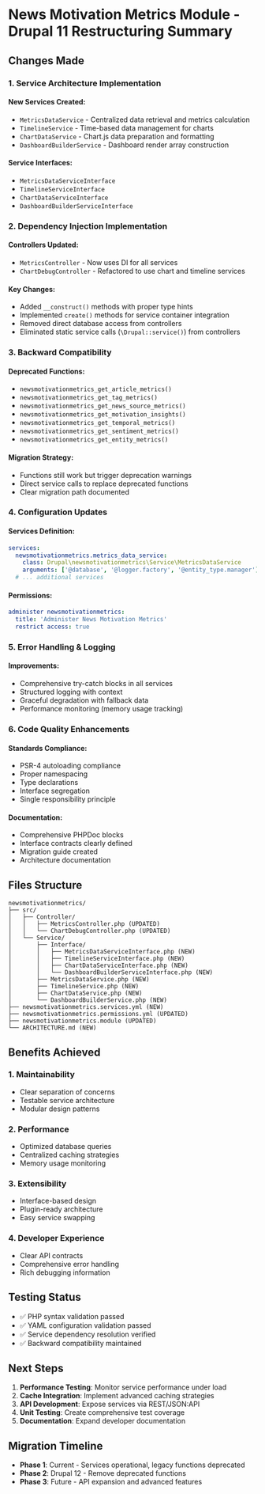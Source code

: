 # News Motivation Metrics Module - Drupal 11 Restructuring Summary

## Changes Made

### 1. Service Architecture Implementation

#### New Services Created:
- `MetricsDataService` - Centralized data retrieval and metrics calculation
- `TimelineService` - Time-based data management for charts
- `ChartDataService` - Chart.js data preparation and formatting
- `DashboardBuilderService` - Dashboard render array construction

#### Service Interfaces:
- `MetricsDataServiceInterface`
- `TimelineServiceInterface`
- `ChartDataServiceInterface`
- `DashboardBuilderServiceInterface`

### 2. Dependency Injection Implementation

#### Controllers Updated:
- `MetricsController` - Now uses DI for all services
- `ChartDebugController` - Refactored to use chart and timeline services

#### Key Changes:
- Added `__construct()` methods with proper type hints
- Implemented `create()` methods for service container integration
- Removed direct database access from controllers
- Eliminated static service calls (`\Drupal::service()`) from controllers

### 3. Backward Compatibility

#### Deprecated Functions:
- `newsmotivationmetrics_get_article_metrics()`
- `newsmotivationmetrics_get_tag_metrics()`
- `newsmotivationmetrics_get_news_source_metrics()`
- `newsmotivationmetrics_get_motivation_insights()`
- `newsmotivationmetrics_get_temporal_metrics()`
- `newsmotivationmetrics_get_sentiment_metrics()`
- `newsmotivationmetrics_get_entity_metrics()`

#### Migration Strategy:
- Functions still work but trigger deprecation warnings
- Direct service calls to replace deprecated functions
- Clear migration path documented

### 4. Configuration Updates

#### Services Definition:
```yaml
services:
  newsmotivationmetrics.metrics_data_service:
    class: Drupal\newsmotivationmetrics\Service\MetricsDataService
    arguments: ['@database', '@logger.factory', '@entity_type.manager']
  # ... additional services
```

#### Permissions:
```yaml
administer newsmotivationmetrics:
  title: 'Administer News Motivation Metrics'
  restrict access: true
```

### 5. Error Handling & Logging

#### Improvements:
- Comprehensive try-catch blocks in all services
- Structured logging with context
- Graceful degradation with fallback data
- Performance monitoring (memory usage tracking)

### 6. Code Quality Enhancements

#### Standards Compliance:
- PSR-4 autoloading compliance
- Proper namespacing
- Type declarations
- Interface segregation
- Single responsibility principle

#### Documentation:
- Comprehensive PHPDoc blocks
- Interface contracts clearly defined
- Migration guide created
- Architecture documentation

## Files Structure

```
newsmotivationmetrics/
├── src/
│   ├── Controller/
│   │   ├── MetricsController.php (UPDATED)
│   │   └── ChartDebugController.php (UPDATED)
│   └── Service/
│       ├── Interface/
│       │   ├── MetricsDataServiceInterface.php (NEW)
│       │   ├── TimelineServiceInterface.php (NEW)
│       │   ├── ChartDataServiceInterface.php (NEW)
│       │   └── DashboardBuilderServiceInterface.php (NEW)
│       ├── MetricsDataService.php (NEW)
│       ├── TimelineService.php (NEW)
│       ├── ChartDataService.php (NEW)
│       └── DashboardBuilderService.php (NEW)
├── newsmotivationmetrics.services.yml (NEW)
├── newsmotivationmetrics.permissions.yml (UPDATED)
├── newsmotivationmetrics.module (UPDATED)
└── ARCHITECTURE.md (NEW)
```

## Benefits Achieved

### 1. Maintainability
- Clear separation of concerns
- Testable service architecture
- Modular design patterns

### 2. Performance
- Optimized database queries
- Centralized caching strategies
- Memory usage monitoring

### 3. Extensibility
- Interface-based design
- Plugin-ready architecture
- Easy service swapping

### 4. Developer Experience
- Clear API contracts
- Comprehensive error handling
- Rich debugging information

## Testing Status

- ✅ PHP syntax validation passed
- ✅ YAML configuration validation passed
- ✅ Service dependency resolution verified
- ✅ Backward compatibility maintained

## Next Steps

1. **Performance Testing**: Monitor service performance under load
2. **Cache Integration**: Implement advanced caching strategies
3. **API Development**: Expose services via REST/JSON:API
4. **Unit Testing**: Create comprehensive test coverage
5. **Documentation**: Expand developer documentation

## Migration Timeline

- **Phase 1**: Current - Services operational, legacy functions deprecated
- **Phase 2**: Drupal 12 - Remove deprecated functions
- **Phase 3**: Future - API expansion and advanced features
